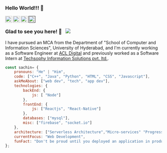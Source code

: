 ### Hello World!!! 👋 
<a href="https://www.linkedin.com/in/singhsachin29/">
  <img align="left" alt="singhsachin29-linkedin" width="22px" src="https://cdn.jsdelivr.net/npm/simple-icons@v3/icons/linkedin.svg" />
</a>
<a href="https://www.instagram.com/sachin__singh29/">
  <img align="left" alt="sachin__singh29_Instagram" width="22px" src="https://cdn.jsdelivr.net/npm/simple-icons@v3/icons/instagram.svg" />
</a>
<a href="https://www.facebook.com/itssachinyar/">
  <img align="left" alt="itssachinyar/fb" width="22px" src="https://cdn.jsdelivr.net/npm/simple-icons@v3/icons/facebook.svg" />
</a>
<a href="">
  <img align="left" alt="_Hackerrank" width="22px" src="https://cdn.jsdelivr.net/npm/simple-icons@v3/icons/hackerrank.svg" />
</a>

<br />

### Glad to see you here! 🤩 &nbsp; ![](https://visitor-badge.glitch.me/badge?page_id=hsachin29.hsachin29)

I have pursued an MCA from the Department of "School of Computer and Information Sciences", University of Hyderabad, and I'm currently working as a Software Engineer at [ACL Digital](https://www.acldigital.com/) and previously worked as a Software Intern at [Techsophy Information Solutions pvt. ltd.](https://www.techsophy.com/).
<br />
```javascript
const sachin= {
    pronouns: "He" | "Him",
    code: ["C++", "Java", "Python", "HTML", "CSS", "Javascript"],
    askMeAbout: ["web dev", "tech", "app dev"],
    technologies: {
        backEnd: {
            js: [ "Node"]
        },
        frontEnd: {
            js: ["Reactjs", "React-Native"]
        },
        databases: ["mysql"],
        misc: ["firebase", "socket.io"]
    },
    architecture: ["Serverless Architecture","Micro-services" "Progressive web applications", "Single page applications"],
    currentFocus: "Web Development",
    funFact: "Don't be proud until you deployed an application in production;"
};
```
<!--
**hsachin29/hsachin29** is a ✨ _special_ ✨ repository because its `README.md` (this file) appears on your GitHub profile.

Here are some ideas to get you started:

- 🔭 I’m currently working on ...
- 🌱 I’m currently learning ...
- 👯 I’m looking to collaborate on ...
- 🤔 I’m looking for help with ...
- 💬 Ask me about Web Development, Data Structures, Algorithms and Workout(fitness freak).
- 📫 How to reach me: hsachin121@gmail.com
- 😄 Pronouns: ...
- ⚡ Fun fact: ...
-->
